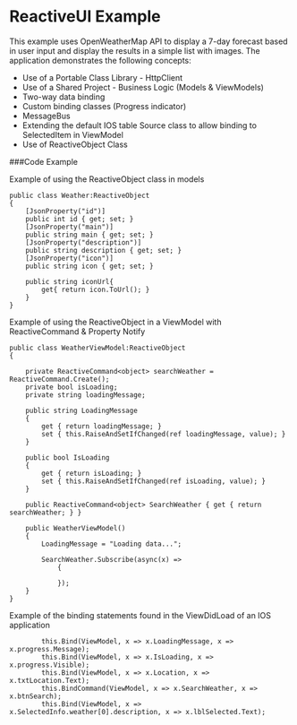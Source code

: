 ReactiveUI Example
===================

This example uses OpenWeatherMap API to display a 7-day forecast based in user input and display the results in a simple list with images. The application demonstrates the following concepts:

- Use of a Portable Class Library - HttpClient
- Use of a Shared Project - Business Logic (Models & ViewModels)
- Two-way data binding
- Custom binding classes (Progress indicator)
- MessageBus
- Extending the default IOS table Source class to allow binding to SelectedItem in ViewModel
- Use of ReactiveObject Class

###Code Example

Example of using the ReactiveObject class in models

    public class Weather:ReactiveObject
    {
        [JsonProperty("id")]
        public int id { get; set; }
        [JsonProperty("main")]
        public string main { get; set; }
        [JsonProperty("description")]
        public string description { get; set; }
        [JsonProperty("icon")]
        public string icon { get; set; }

        public string iconUrl{
            get{ return icon.ToUrl(); }
        }
    }

Example of using the ReactiveObject in a ViewModel with ReactiveCommand & Property Notify

    public class WeatherViewModel:ReactiveObject
    {

        private ReactiveCommand<object> searchWeather = ReactiveCommand.Create();
        private bool isLoading;
        private string loadingMessage;

        public string LoadingMessage
        {
            get { return loadingMessage; }
            set { this.RaiseAndSetIfChanged(ref loadingMessage, value); }
        }

        public bool IsLoading
        {
            get { return isLoading; }
            set { this.RaiseAndSetIfChanged(ref isLoading, value); }
        }

        public ReactiveCommand<object> SearchWeather { get { return searchWeather; } }

        public WeatherViewModel()
        {
            LoadingMessage = "Loading data...";

            SearchWeather.Subscribe(async(x) =>
                {

                });
        }
    }

Example of the binding statements found in the ViewDidLoad of an IOS application

            this.Bind(ViewModel, x => x.LoadingMessage, x => x.progress.Message);
            this.Bind(ViewModel, x => x.IsLoading, x => x.progress.Visible);
            this.Bind(ViewModel, x => x.Location, x => x.txtLocation.Text);
            this.BindCommand(ViewModel, x => x.SearchWeather, x => x.btnSearch);
            this.Bind(ViewModel, x => x.SelectedInfo.weather[0].description, x => x.lblSelected.Text);

